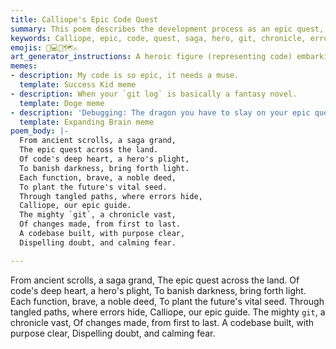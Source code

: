 ```yaml
---
title: Calliope's Epic Code Quest
summary: This poem describes the development process as an epic quest, where code is the hero, `git` is the chronicle, and Calliope (the muse of epic poetry) guides the journey to banish errors and build a clear, purposeful codebase.
keywords: Calliope, epic, code, quest, saga, hero, git, chronicle, errors, purpose, light, darkness, functions, future
emojis: 📜💻✨🗺️⚔️
art_generator_instructions: A heroic figure (representing code) embarking on an epic quest through a fantastical landscape made of glowing lines of code and abstract data structures. Calliope (a muse-like figure) is guiding the hero with a luminous scroll. `git` commands are subtly woven into the background as ancient runes or chronicles. Errors are depicted as shadowy, fleeting figures being banished. The overall feeling should be one of grand adventure, purpose, and the triumph of creation.
memes:
- description: My code is so epic, it needs a muse.
  template: Success Kid meme
- description: When your `git log` is basically a fantasy novel.
  template: Doge meme
- description: 'Debugging: The dragon you have to slay on your epic quest.'
  template: Expanding Brain meme
poem_body: |-
  From ancient scrolls, a saga grand,
  The epic quest across the land.
  Of code's deep heart, a hero's plight,
  To banish darkness, bring forth light.
  Each function, brave, a noble deed,
  To plant the future's vital seed.
  Through tangled paths, where errors hide,
  Calliope, our epic guide.
  The mighty `git`, a chronicle vast,
  Of changes made, from first to last.
  A codebase built, with purpose clear,
  Dispelling doubt, and calming fear.

---
```

From ancient scrolls, a saga grand,
The epic quest across the land.
Of code's deep heart, a hero's plight,
To banish darkness, bring forth light.
Each function, brave, a noble deed,
To plant the future's vital seed.
Through tangled paths, where errors hide,
Calliope, our epic guide.
The mighty `git`, a chronicle vast,
Of changes made, from first to last.
A codebase built, with purpose clear,
Dispelling doubt, and calming fear.